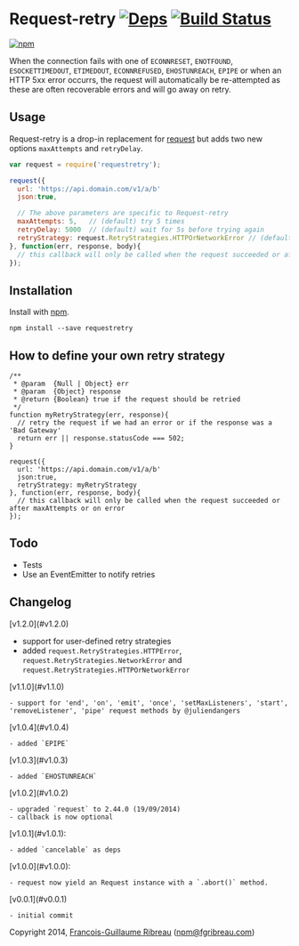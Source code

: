 # Request-retry [![Deps](https://david-dm.org/FGRibreau/node-request-retry.png)](https://david-dm.org/FGRibreau/node-request-retry) [![Build Status](https://drone.io/github.com/FGRibreau/node-request-retry/status.png)](https://drone.io/github.com/FGRibreau/node-request-retry/latest)

[![npm](https://nodei.co/npm/requestretry.png)](https://npmjs.org/package/requestretry)

When the connection fails with one of `ECONNRESET`, `ENOTFOUND`, `ESOCKETTIMEDOUT`, `ETIMEDOUT`, `ECONNREFUSED`, `EHOSTUNREACH`, `EPIPE` or when an HTTP 5xx error occurrs, the request will automatically be re-attempted as these are often recoverable errors and will go away on retry.

## Usage

Request-retry is a drop-in replacement for [request](https://github.com/mikeal/request) but adds two new options `maxAttempts` and `retryDelay`.

```javascript
var request = require('requestretry');

request({
  url: 'https://api.domain.com/v1/a/b'
  json:true,

  // The above parameters are specific to Request-retry
  maxAttempts: 5,   // (default) try 5 times
  retryDelay: 5000  // (default) wait for 5s before trying again
  retryStrategy: request.RetryStrategies.HTTPOrNetworkError // (default) retry on 5xx or network errors
}, function(err, response, body){
  // this callback will only be called when the request succeeded or after maxAttempts or on error
});
```

## Installation

Install with [npm](https://npmjs.org/package/requestretry).

    npm install --save requestretry

## How to define your own retry strategy

```
/**
 * @param  {Null | Object} err
 * @param  {Object} response
 * @return {Boolean} true if the request should be retried
 */
function myRetryStrategy(err, response){
  // retry the request if we had an error or if the response was a 'Bad Gateway'
  return err || response.statusCode === 502;
}

request({
  url: 'https://api.domain.com/v1/a/b'
  json:true,
  retryStrategy: myRetryStrategy
}, function(err, response, body){
  // this callback will only be called when the request succeeded or after maxAttempts or on error
});
```

## Todo

- Tests
- Use an EventEmitter to notify retries

## Changelog

<a name="v1.2.0" />
[v1.2.0](#v1.2.0)

  - support for user-defined retry strategies
  - added `request.RetryStrategies.HTTPError`, `request.RetryStrategies.NetworkError` and `request.RetryStrategies.HTTPOrNetworkError`

<a name="v1.1.0" />
[v1.1.0](#v1.1.0)

    - support for 'end', 'on', 'emit', 'once', 'setMaxListeners', 'start', 'removeListener', 'pipe' request methods by @juliendangers

<a name="v1.0.4" />
[v1.0.4](#v1.0.4)

    - added `EPIPE`

<a name="v1.0.3" />
[v1.0.3](#v1.0.3)

    - added `EHOSTUNREACH`

<a name="v1.0.2" />
[v1.0.2](#v1.0.2)

    - upgraded `request` to 2.44.0 (19/09/2014)
    - callback is now optional

<a name="v1.0.1" />
[v1.0.1](#v1.0.1): 

    - added `cancelable` as deps

<a name="v1.0.0" />
[v1.0.0](#v1.0.0):

    - request now yield an Request instance with a `.abort()` method.

<a name="v0.0.1" />
[v0.0.1](#v0.0.1) 

    - initial commit

Copyright 2014, [Francois-Guillaume Ribreau](http://fgribreau.com) (npm@fgribreau.com)
